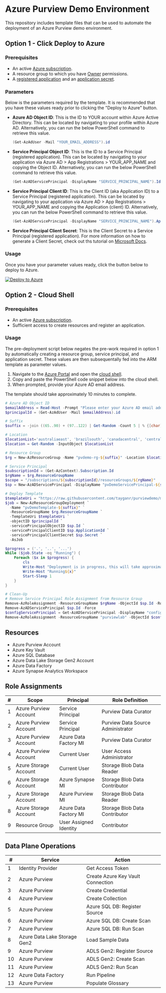 # Azure Purview Demo Environment
This repository includes template files that can be used to automate the deployment of an Azure Purview demo environment.

## Option 1 - Click Deploy to Azure

### Prerequisites

* An active [Azure subscription](https://azure.microsoft.com/en-us/free/).
* A resource group to which you have [Owner](https://docs.microsoft.com/en-us/azure/role-based-access-control/built-in-roles) permissions. 
* A [registered application](https://docs.microsoft.com/en-us/azure/active-directory/develop/howto-create-service-principal-portal#register-an-application-with-azure-ad-and-create-a-service-principal) and an [application secret](https://docs.microsoft.com/en-us/azure/active-directory/develop/howto-create-service-principal-portal#option-2-create-a-new-application-secret).

### Parameters

Below is the parameters required by the template. It is recommended that you have these values ready prior to clicking the "Deploy to Azure" button.

* **Azure AD Object ID**: This is the ID to YOUR account within Azure Active Directory. This can be located by navigating to your profile within Azure AD. Alternatively, you can run the below PowerShell command to retrieve this value.

    ```powershell
    (Get-AzAdUser -Mail "YOUR_EMAIL_ADDRESS").id
    ```

* **Service Principal Object ID**: This is the ID to a Service Principal (registered application). This can be located by navigating to your application via Azure AD > App Registrations > YOUR_APP_NAME and copying the Object ID. Alternatively, you can run the below PowerShell command to retrieve this value.

    ```powershell
    (Get-AzADServicePrincipal -DisplayName "SERVICE_PRINCIPAL_NAME").Id
    ```

* **Service Principal Client ID**: This is the Client ID (aka Application ID) to a Service Principal (registered application). This can be located by navigating to your application via Azure AD > App Registrations > YOUR_APP_NAME and copying the Application (client) ID. Alternatively, you can run the below PowerShell command to retrieve this value.

    ```powershell
    (Get-AzADServicePrincipal -DisplayName "SERVICE_PRINCIPAL_NAME").ApplicationId
    ```

* **Service Principal Client Secret**: This is the Client Secret to a Service Principal (registered application). For more information on how to generate a Client Secret, check out ths tutorial on [Microsoft Docs](https://docs.microsoft.com/en-us/azure/active-directory/develop/howto-create-service-principal-portal#option-2-create-a-new-application-secret).


### Usage

Once you have your parameter values ready, click the button below to deploy to Azure.

[![Deploy to Azure](https://aka.ms/deploytoazurebutton)](https://portal.azure.com/#create/Microsoft.Template/uri/https%3A%2F%2Fraw.githubusercontent.com%2Ftayganr%2Fpurviewdemo%2Fmain%2Fbicep%2Fazuredeploy.json)

## Option 2 - Cloud Shell

### Prerequisites

* An active [Azure subscription](https://azure.microsoft.com/en-us/free/).
* Sufficient access to create resources and register an application.

### Usage

The pre-deployment script below negates the pre-work required in option 1 by automatically creating a resource group, service principal, and application secret. These values are then subsequentally fed into the ARM template as parameter values. 

1. Navigate to the [Azure Portal](https://portal.azure.com) and open the [cloud shell](https://docs.microsoft.com/en-us/azure/cloud-shell/overview).
2. Copy and paste the PowerShell code snippet below into the cloud shell.
3. When prompted, provide your Azure AD email address.

The template should take approximately 10 minutes to complete.

```powershell
# Azure AD Object ID
$emailAddress = Read-Host -Prompt "Please enter your Azure AD email address"
$principalId = (Get-AzAdUser -Mail $emailAddress).id

# Suffix
$suffix = -join ((65..90) + (97..122) | Get-Random -Count 5 | % {[char]$_})

# Location
$locationList='australiaeast', 'brazilsouth', 'canadacentral', 'centralindia', 'eastus', 'eastus2', 'southcentralus', 'southeastasia', 'uksouth', 'westeurope'
$location = Get-Random -InputObject $locationList

# Resource Group
$rg = New-AzResourceGroup -Name "pvdemo-rg-${suffix}" -Location $location

# Service Principal
$subscriptionId = (Get-AzContext).Subscription.Id
$rgName = $rg.ResourceGroupName
$scope = "/subscriptions/${subscriptionId}/resourceGroups/${rgName}"
$sp = New-AzADServicePrincipal -DisplayName "pvDemoServicePrincipal-${suffix}" -Scope $scope

# Deploy Template
$templateUri = "https://raw.githubusercontent.com/tayganr/purviewdemo/main/bicep/azuredeploy.json"
$job = New-AzResourceGroupDeployment `
  -Name "pvDemoTemplate-${suffix}" `
  -ResourceGroupName $rg.ResourceGroupName `
  -TemplateUri $templateUri `
  -objectID $principalId `
  -servicePrincipalObjectID $sp.Id `
  -servicePrincipalClientID $sp.ApplicationId `
  -servicePrincipalClientSecret $sp.Secret `
  -AsJob

$progress = ('.', '..', '...')
While ($job.State -eq "Running") {
    Foreach ($x in $progress) {
        cls
        Write-Host "Deployment is in progress, this will take approximately 10 minutes"
        Write-Host "Running${x}"
        Start-Sleep 1
    }
}

# Clean-Up
# Remove Service Principal Role Assignment from Resource Group
Remove-AzRoleAssignment -ResourceGroupName $rgName -ObjectId $sp.Id -RoleDefinitionName "Contributor"
Remove-AzADServicePrincipal $sp.Id -Force
$configServicePrincipal = Get-AzADServicePrincipal -DisplayName "configDeployer"
Remove-AzRoleAssignment -ResourceGroupName "purviewlab" -ObjectId $configServicePrincipal.Id -RoleDefinitionName "Contributor"
  ```

## Resources

* Azure Purview Account
* Azure Key Vault
* Azure SQL Database
* Azure Data Lake Storage Gen2 Account
* Azure Data Factory
* Azure Synapse Analytics Workspace

## Role Assignments

| # | Scope | Principal | Role Definition |
| ------------- | ------------- | ------------- | ------------- |
| 1 | Azure Purview Account | Service Principal | Purview Data Curator |
| 2 | Azure Purview Account | Service Principal | Purview Data Source Administrator |
| 3 | Azure Purview Account | Azure Data Factory MI | Purview Data Curator |
| 4 | Azure Purview Account | Current User | User Access Administrator |
| 5 | Azure Storage Account | Current User | Storage Blob Data Reader |
| 6 | Azure Storage Account | Azure Synapse MI | Storage Blob Data Contributor |
| 7 | Azure Storage Account | Azure Purview MI | Storage Blob Data Reader |
| 8 | Azure Storage Account | Azure Data Factory MI | Storage Blob Data Contributor |
| 9 | Resource Group | User Assigned Identity | Contributor |

## Data Plane Operations

| # | Service | Action |
| ------------- | ------------- | ------------- |
| 1  | Identity Provider | Get Access Token |
| 2  | Azure Purview | Create Azure Key Vault Connection |
| 3  | Azure Purview | Create Credential |
| 4  | Azure Purview | Create Collection |
| 5  | Azure Purview | Azure SQL DB: Register Source |
| 6  | Azure Purview | Azure SQL DB: Create Scan |
| 7  | Azure Purview | Azure SQL DB: Run Scan |
| 8  | Azure Data Lake Storage Gen2 | Load Sample Data |
| 9  | Azure Purview | ADLS Gen2: Register Source |
| 10 | Azure Purview | ADLS Gen2: Create Scan |
| 11 | Azure Purview | ADLS Gen2: Run Scan |
| 12 | Azure Data Factory | Run Pipeline |
| 13 | Azure Purview | Populate Glossary |